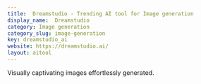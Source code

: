 ```yaml
---
title:  Dreamstudio - Trending AI tool for Image generation
display_name:  Dreamstudio
category: Image generation
category_slug: image-generation
key: dreamstudio_ai
website: https://dreamstudio.ai/
layout: aitool
---
```


Visually captivating images effortlessly generated.
